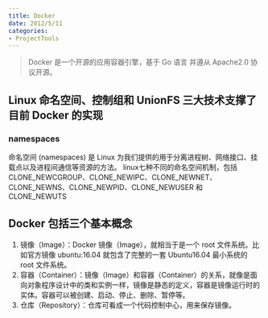 ```yaml
---
title: Docker
date: 2012/5/11
categories:
- ProjectTools
---
```


> Docker 是一个开源的应用容器引擎，基于 Go 语言 并遵从 Apache2.0 协议开源。

## Linux 命名空间、控制组和 UnionFS 三大技术支撑了目前 Docker 的实现

### namespaces
命名空间 (namespaces) 是 Linux 为我们提供的用于分离进程树、网络接口、挂载点以及进程间通信等资源的方法。
linux七种不同的命名空间机制，包括 CLONE_NEWCGROUP、CLONE_NEWIPC、CLONE_NEWNET、CLONE_NEWNS、CLONE_NEWPID、CLONE_NEWUSER 和 CLONE_NEWUTS


## Docker 包括三个基本概念
1. 镜像（Image）：Docker 镜像（Image），就相当于是一个 root 文件系统。比如官方镜像 ubuntu:16.04 就包含了完整的一套 Ubuntu16.04 最小系统的 root 文件系统。
2. 容器（Container）：镜像（Image）和容器（Container）的关系，就像是面向对象程序设计中的类和实例一样，镜像是静态的定义，容器是镜像运行时的实体。容器可以被创建、启动、停止、删除、暂停等。
3. 仓库（Repository）：仓库可看成一个代码控制中心，用来保存镜像。


